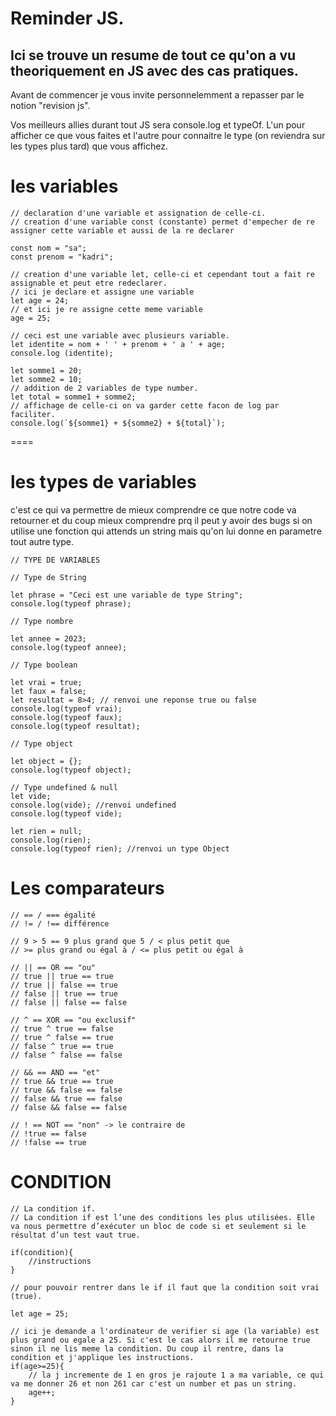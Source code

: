 # Reminder JS.

## Ici se trouve un resume de tout ce qu'on a vu theoriquement en JS avec des cas pratiques.

Avant de commencer je vous invite personnelemment a repasser par le notion "revision js".

Vos meilleurs allies durant tout JS sera console.log et typeOf.
L'un pour afficher ce que vous faites et l'autre pour connaitre le type (on reviendra sur les types plus tard) que vous affichez.



# les variables

```
// declaration d'une variable et assignation de celle-ci.
// creation d'une variable const (constante) permet d'empecher de re assigner cette variable et aussi de la re declarer  

const nom = "sa";
const prenom = "kadri";

// creation d'une variable let, celle-ci et cependant tout a fait re assignable et peut etre redeclarer.
// ici je declare et assigne une variable
let age = 24;
// et ici je re assigne cette meme variable
age = 25;

// ceci est une variable avec plusieurs variable.
let identite = nom + ' ' + prenom + ' a ' + age;
console.log (identite);

let somme1 = 20;
let somme2 = 10;
// addition de 2 variables de type number.
let total = somme1 + somme2;
// affichage de celle-ci on va garder cette facon de log par faciliter.
console.log(`${somme1} + ${somme2} + ${total}`);

```
====

# les types de variables

c'est ce qui va permettre de mieux comprendre ce que notre code va retourner et du coup mieux comprendre prq il peut
y avoir des bugs si on utilise une fonction qui attends un string mais qu'on lui donne en parametre tout autre type.

```
// TYPE DE VARIABLES

// Type de String

let phrase = "Ceci est une variable de type String";
console.log(typeof phrase);

// Type nombre

let annee = 2023;
console.log(typeof annee);

// Type boolean

let vrai = true;
let faux = false;
let resultat = 8>4; // renvoi une reponse true ou false
console.log(typeof vrai);
console.log(typeof faux);
console.log(typeof resultat);

// Type object

let object = {};
console.log(typeof object);

// Type undefined & null
let vide;
console.log(vide); //renvoi undefined
console.log(typeof vide);

let rien = null;
console.log(rien);
console.log(typeof rien); //renvoi un type Object

```
# Les comparateurs

```
// == / === égalité
// != / !== différence

// 9 > 5 == 9 plus grand que 5 / < plus petit que
// >= plus grand ou égal à / <= plus petit ou égal à

// || == OR == "ou"
// true || true == true
// true || false == true
// false || true == true
// false || false == false

// ^ == XOR == "ou exclusif"
// true ^ true == false
// true ^ false == true
// false ^ true == true
// false ^ false == false

// && == AND == "et"
// true && true == true
// true && false == false
// false && true == false
// false && false == false

// ! == NOT == "non" -> le contraire de
// !true == false
// !false == true
```


# CONDITION

```
// La condition if.
// La condition if est l’une des conditions les plus utilisées. Elle va nous permettre d’exécuter un bloc de code si et seulement si le résultat d’un test vaut true.

if(condition){
    //instructions
}

// pour pouvoir rentrer dans le if il faut que la condition soit vrai (true).

let age = 25;

// ici je demande a l'ordinateur de verifier si age (la variable) est plus grand ou egale a 25. Si c'est le cas alors il me retourne true sinon il ne lis meme la condition. Du coup il rentre, dans la condition et j'applique les instructions.
if(age>=25){
    // la j incremente de 1 en gros je rajoute 1 a ma variable, ce qui va me donner 26 et non 261 car c'est un number et pas un string.
    age++;
}

```

